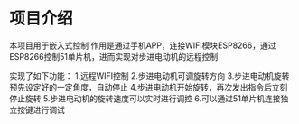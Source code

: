 #  项目介绍

本项目用于嵌入式控制
作用是通过手机APP，连接WIFI模块ESP8266，通过ESP8266控制51单片机，进而实现对步进电动机的远程控制

实现了如下功能：
1.远程WIFI控制
2.步进电动机可调旋转方向
3.步进电动机旋转预先设定好的一定角度，自动停止
4.步进电动机开始旋转，再次发出指令后立刻停止旋转
5.步进电动机的旋转速度可以实时进行调控
6.可以通过51单片机连接独立按键进行调试
